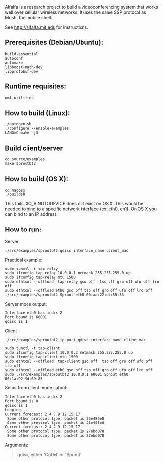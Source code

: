 Alfalfa is a research project to build a videoconferencing system
that works well over cellular wireless networks. It uses the same
SSP protocol as Mosh, the mobile shell.

See http://alfalfa.mit.edu for instructions.

## Prerequisites (Debian/Ubuntu):
```
build-essential
autoconf
automake
libboost-math-dev 
libprotobuf-dev 
```
## Runtime requisites:
```
uml-utilities
```

## How to build (Linux):
```
./autogen.sh
./configure --enable-examples
LANG=C make -j3
```

## Build client/server
```
cd source/examples
make sproutbt2
```

## How to build (OS X):
```
cd macosx
./buildsh
```

This fails, SO_BINDTODEVICE does not exist on OS X. This would be needed to bind to a specific network interface (ex: eth0, en1). On OS X you can bind to an IP address.

## How to run:

Server
```
./src/examples/sproutbt2 qdisc interface_name client_mac
```

Practical example:
```
sudo tunctl -t tap-relay
sudo ifconfig tap-relay 10.0.0.1 netmask 255.255.255.0 up
sudo ifconfig tap-relay mtu 1500
sudo ethtool --offload  tap-relay gso off  tso off gro off ufo off lro off
sudo ethtool --offload eth0 gso off tso off gro off ufo off lro off
./src/examples/sproutbt2 Sprout eth0 00:aa:22:dd:55:33
```

Server mode output:
```
Interface eth0 has index 2
Port bound is 60001
qdisc is 1 
```

Client
```
./src/examples/sproutbt2 ip port qdisc interface_name client_mac
```

```
sudo tunctl -t tap-client
sudo ifconfig tap-client 10.0.0.2 netmask 255.255.255.0 up
sudo ifconfig tap-client mtu 1500
sudo ethtool --offload  tap-client gso off  tso off gro off ufo off lro off
sudo ethtool --offload eth0 gso off tso off gro off ufo off lro off
sudo ./src/examples/sproutbt2 10.0.0.1 60001 Sprout eth0 00:1a:92:9d:69:85
```

Snips from client mode output:
```
Interface eth0 has index 2
Port bound is 0
qdisc is 1 
Looping...
Current forecast: 2 4 7 9 12 15 17
 Some other protocol type, packet is 26e486e8 
 Some other protocol type, packet is 26e486e8 
Current forecast: 2 4 7 9 12 15 17
 Some other protocol type, packet is 27ebd078 
 Some other protocol type, packet is 27ebd078 
```

Arguments:
> qdisc, either 'CoDel' or 'Sprout'
